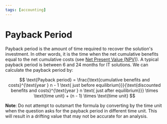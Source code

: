 ```yaml
---
tags: [accounting]
---
```


# Payback Period

Payback period is the amount of time required to recover the solution's
investment. In other words, it is the time when the net cumulative benefits
equal to the net cumulative costs (see [Net Present Value (NPV)](202305061940.md)).
A typical payback period is between 6 and 24 months for IT solutions. We can
calculate the payback period by:

$$
\text{Payback period} = \frac{\text{cumulative benefits and costs}^{\text{year }
n - 1 \text{ just before equilibrium}}}{\text{discounted benefits and
costs}^{\text{year } n \text{ just after equilibrium}}} \times \text{time unit} +
(n - 1) \times \text{time unit}
$$

**Note**: Do not attempt to outsmart the formula by converting by the time unit
when the question asks for the payback period in different time unit. This will
result in a drifting value that may not be accurate for an analysis.
